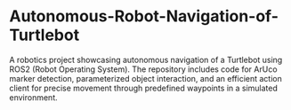 # Autonomous-Robot-Navigation-of-Turtlebot
A robotics project showcasing autonomous navigation of a Turtlebot using ROS2 (Robot Operating System). The repository includes code for ArUco marker detection, parameterized object interaction, and an efficient action client for precise movement through predefined waypoints in a simulated environment.
